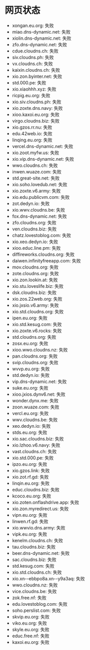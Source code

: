 # 网页状态
- xongan.eu.org: 失败
- miao.dns-dynamic.net: 失败
- xiolin.dns-dynamic.net: 失败
- zfo.dns-dynamic.net: 失败
- cdue.cloudns.ch: 失败
- siv.cloudns.ph: 失败
- vx.cloudns.ch: 失败
- kaixin.cloudns.ch: 失败
- xio.zon.byinter.net: 失败
- std.000.pe: 失败
- xio.xiaohhh.xyz: 失败
- ricpig.eu.org: 失败
- xio.siv.cloudns.ph: 失败
- xio.zoxte.dns.navy: 失败
- xioo.kaxoi.eu.org: 失败
- virgo.cloudns.biz: 失败
- xio.gzos.rr.nu: 失败
- edu.42web.io: 失败
- linqing.eu.org: 失败
- vercel.dns-dynamic.net: 失败
- xio.zoot.myfw.us: 失败
- xio.vip.dns-dynamic.net: 失败
- wwo.cloudns.ch: 失败
- inwen.wuaze.com: 失败
- std.great-site.net: 失败
- xio.soho.lovedub.net: 失败
- xio.zoxte.v6.army: 失败
- xio.edu.publicvm.com: 失败
- zot.dedyn.io: 失败
- xio.wwv.cloudns.be: 失败
- fox.dns-dynamic.net: 失败
- zfo.cloudns.org: 失败
- ven.cloudns.biz: 失败
- chatz.lovestoblog.com: 失败
- xio.xeo.dedyn.io: 失败
- xioo.educ.line.pm: 失败
- diffireworks.cloudns.org: 失败
- daiwen.infinityfreeapp.com: 失败
- mov.cloudns.org: 失败
- zote.cloudns.org: 失败
- xio.zon.lookin.at: 失败
- xio.stu.loveslife.biz: 失败
- dsk.cloudns.biz: 失败
- xio.zos.22web.org: 失败
- xio.jxsio.v6.army: 失败
- xio.std.cloudns.org: 失败
- ipen.eu.org: 失败
- xio.std.kesug.com: 失败
- xio.zoxte.v6.rocks: 失败
- std.cloudns.org: 失败
- zosx.eu.org: 失败
- xioo.wwo.cloudns.nz: 失败
- pan.cloudns.org: 失败
- svip.cloudns.org: 失败
- wvvp.eu.org: 失败
- std.dedyn.io: 失败
- vip.dns-dynamic.net: 失败
- suke.eu.org: 失败
- xioo.jxios.dynv6.net: 失败
- wonder.dynx.me: 失败
- zoon.wuaze.com: 失败
- vercl.eu.org: 失败
- wwv.cloudns.be: 失败
- xeo.dedyn.io: 失败
- stds.eu.org: 失败
- xio.sac.cloudns.biz: 失败
- xio.lzhoo.v6.navy: 失败
- vast.cloudns.ch: 失败
- xio.std.000.pe: 失败
- ipzo.eu.org: 失败
- xio.gzos.link: 失败
- xio.zot.rf.gd: 失败
- linqin.eu.org: 失败
- educ.cloudns.biz: 失败
- kcoco.eu.org: 失败
- xio.zoten.onflashdrive.app: 失败
- xio.zon.myredirect.us: 失败
- vipn.eu.org: 失败
- linwen.rf.gd: 失败
- xio.wwvio.dns.army: 失败
- vipk.eu.org: 失败
- kenelm.cloudns.ch: 失败
- tau.cloudns.biz: 失败
- beer.dns-dynamic.net: 失败
- sac.cloudns.biz: 失败
- std.kesug.com: 失败
- xio.std.cloudns.ch: 失败
- xio.xn--ebbpo8a.xn--y9a3aq: 失败
- wwo.cloudns.nz: 失败
- vice.cloudns.be: 失败
- zok.free.nf: 失败
- edu.lovestoblog.com: 失败
- soho.perslist.com: 失败
- skvip.eu.org: 失败
- viko.eu.org: 失败
- skyle.eu.org: 失败
- educ.free.nf: 失败
- kaxoi.eu.org: 失败
